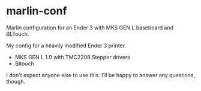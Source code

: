# marlin-conf
Marlin configuration for an Ender 3 with MKS GEN L baseboard and BLTouch.


My config for a heavily modified Ender 3 printer.
 - MKS GEN L 1.0 with TMC2208 Stepper drivers
 - Bltouch


I don't expect anyone else to use this. I'll be happy to answer any questions, though.
